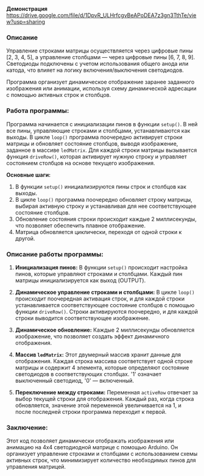 **Демонстрация**  
https://drive.google.com/file/d/1DpvR_ULHrfcgvBeAPoDEA7z3gn3TthTe/view?usp=sharing

### Описание
Управление строками матрицы осуществляется через цифровые пины [2, 3, 4, 5], а управление столбцами — через цифровые пины [6, 7, 8, 9]. Светодиоды подключены с учетом использования общего анода или катода, что влияет на логику включения/выключения светодиодов.

Программа организует динамическое отображение заранее заданного изображения или анимации, используя схему динамической адресации с помощью активных строк и столбцов.


### Работа программы:
Программа начинается с инициализации пинов в функции `setup()`. В ней все пины, управляющие строками и столбцами, устанавливаются как выходы. В цикле `loop()` программа поочередно активирует строки матрицы и обновляет состояние столбцов, выводя изображение, заданное в массиве `ledMatrix`. Для каждой строки матрицы вызывается функция `driveRow()`, которая активирует нужную строку и управляет состоянием столбцов на основе текущего изображения.

**Основные шаги:**
1. В функции `setup()` инициализируются пины строк и столбцов как выходы.
2. В цикле `loop()` программа поочередно обновляет строку матрицы, выбирая активную строку и устанавливая для нее соответствующее состояние столбцов.
3. Обновление состояния строки происходит каждые 2 миллисекунды, что позволяет обеспечить плавное отображение.
4. Матрица обновляется циклически, переходя от одной строки к другой.


### Описание работы программы:
1. **Инициализация пинов:**
   В функции `setup()` происходит настройка пинов, которые управляют строками и столбцами. Каждый пин матрицы инициализируется как выход (OUTPUT).

2. **Динамическое управление строками и столбцами:**
   В цикле `loop()` происходит поочередная активация строк, и для каждой строки устанавливается соответствующее состояние столбцов с помощью функции `driveRow()`. Строки активируются поочередно, и для каждой строки выводится соответствующее изображение.

3. **Динамическое обновление:**
   Каждые 2 миллисекунды обновляется изображение, что позволяет создать эффект динамичного отображения.

4. **Массив `ledMatrix`:**
   Этот двумерный массив хранит данные для отображения. Каждая строка массива соответствует одной строке матрицы и содержит 4 элемента, которые определяют состояние светодиодов в соответствующих столбцах. '1' означает выключенный светодиод, '0' — включенный.

5. **Переключение между строками:**
   Переменная `activeRow` отвечает за выбор текущей строки для отображения. Каждый раз, когда строка обновляется, значение этой переменной увеличивается на 1, и после последней строки программа переходит к первой.

### Заключение:
Этот код позволяет динамически отображать изображения или анимацию на 4x4 светодиодной матрице с помощью Arduino. Он организует управление строками и столбцами с использованием схемы активных строк, что минимизирует количество необходимых пинов для управления матрицей.
